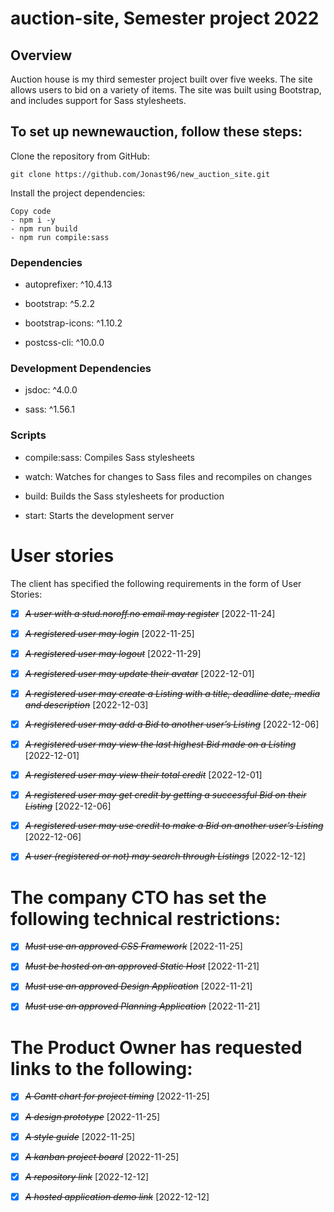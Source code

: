 # auction-site, Semester project 2022


## Overview
Auction house is my third semester project built over five weeks. The site allows users to bid on a variety of items. The site was built using Bootstrap, and includes support for Sass stylesheets.


## To set up newnewauction, follow these steps:

Clone the repository from GitHub:

```git clone https://github.com/Jonast96/new_auction_site.git```

Install the project dependencies:

```
Copy code
- npm i -y
- npm run build
- npm run compile:sass
```


### Dependencies

- autoprefixer: ^10.4.13

- bootstrap: ^5.2.2

- bootstrap-icons: ^1.10.2

- postcss-cli: ^10.0.0

### Development Dependencies

- jsdoc: ^4.0.0

- sass: ^1.56.1

### Scripts
- compile:sass: Compiles Sass stylesheets

- watch: Watches for changes to Sass files and recompiles on changes

- build: Builds the Sass stylesheets for production

- start: Starts the development server

# User stories

The client has specified the following requirements in the form of User Stories:

- [x] ~~_A user with a stud.noroff.no email may register_~~ [2022-11-24]

- [x] ~~_A registered user may login_~~ [2022-11-25]

- [x] ~~_A registered user may logout_~~ [2022-11-29]

- [x] ~~_A registered user may update their avatar_~~ [2022-12-01]

- [x] ~~_A registered user may create a Listing with a title, deadline date, media and description_~~ [2022-12-03]

- [x] ~~_A registered user may add a Bid to another user’s Listing_~~ [2022-12-06]

- [x] ~~_A registered user may view the last highest Bid made on a Listing_~~ [2022-12-01]

- [x] ~~_A registered user may view their total credit_~~ [2022-12-01]

- [x] ~~_A registered user may get credit by getting a successful Bid on their Listing_~~ [2022-12-06]

- [x] ~~_A registered user may use credit to make a Bid on another user’s Listing_~~ [2022-12-06]

- [x] ~~_A user (registered or not) may search through Listings_~~ [2022-12-12]

# The company CTO has set the following technical restrictions:

- [x] ~~_*Must use an approved CSS Framework*_~~ [2022-11-25]

- [x] ~~_Must be hosted on an approved Static Host_~~ [2022-11-21]

- [x] ~~_Must use an approved Design Application_~~ [2022-11-21]

- [x] ~~_Must use an approved Planning Application_~~ [2022-11-21]

# The Product Owner has requested links to the following:

- [x] ~~_A Gantt chart for project timing_~~ [2022-11-25]

- [x] ~~_A design prototype_~~ [2022-11-25]

- [x] ~~_A style guide_~~ [2022-11-25]

- [x] ~~_A kanban project board_~~ [2022-11-25]

- [x] ~~_A repository link_~~ [2022-12-12]

- [x] ~~_A hosted application demo link_~~ [2022-12-12]
